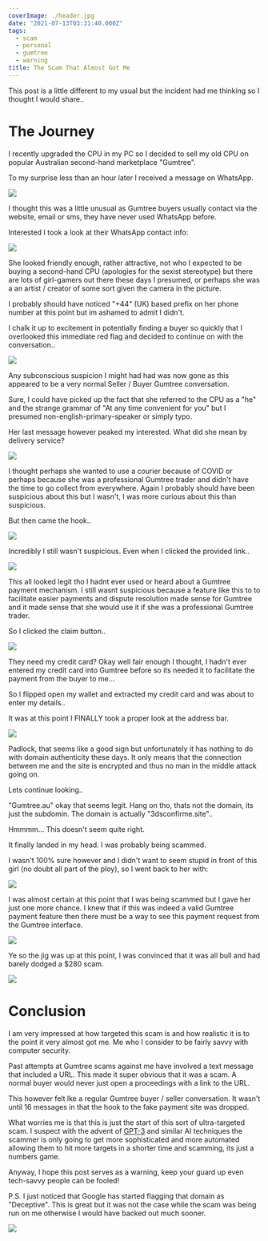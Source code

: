 ```yaml
---
coverImage: ./header.jpg
date: "2021-07-13T03:31:40.000Z"
tags:
  - scam
  - personal
  - gumtree
  - warning
title: The Scam That Almost Got Me
---
```


This post is a little different to my usual but the incident had me thinking so I thought I would share..

<!-- more -->

# The Journey

I recently upgraded the CPU in my PC so I decided to sell my old CPU on popular Australian second-hand marketplace "Gumtree".

To my surprise less than an hour later I received a message on WhatsApp.

[![](./intro.png)](./intro.png)

I thought this was a little unusual as Gumtree buyers usually contact via the website, email or sms, they have never used WhatsApp before.

Interested I took a look at their WhatsApp contact info:

[![](./contactinfo.png)](./contactinfo.png)

She looked friendly enough, rather attractive, not who I expected to be buying a second-hand CPU (apologies for the sexist stereotype) but there are lots of girl-gamers out there these days I presumed, or perhaps she was a an artist / creator of some sort given the camera in the picture.

I probably should have noticed "+44" (UK) based prefix on her phone number at this point but im ashamed to admit I didn't.

I chalk it up to excitement in potentially finding a buyer so quickly that I overlooked this immediate red flag and decided to continue on with the conversation..

[![](./part2.png)](./part2.png)

Any subconscious suspicion I might had had was now gone as this appeared to be a very normal Seller / Buyer Gumtree conversation.

Sure, I could have picked up the fact that she referred to the CPU as a "he" and the strange grammar of "At any time convenient for you" but I presumed non-english-primary-speaker or simply typo.

Her last message however peaked my interested. What did she mean by delivery service?

[![](./part3.png)](./part3.png)

I thought perhaps she wanted to use a courier because of COVID or perhaps because she was a professional Gumtree trader and didn't have the time to go collect from everywhere. Again I probably should have been suspicious about this but I wasn't, I was more curious about this than suspicious.

But then came the hook..

[![](./hook.png)](./hook.png)

Incredibly I still wasn't suspicious. Even when I clicked the provided link..

[![](./confirm1.png)](./confirm1.png)

This all looked legit tho I hadnt ever used or heard about a Gumtree payment mechanism. I still wasnt suspicious because a feature like this to to facilitate easier payments and dispute resolution made sense for Gumtree and it made sense that she would use it if she was a professional Gumtree trader.

So I clicked the claim button..

[![](./claim2.png)](./claim2.png)

They need my credit card? Okay well fair enough I thought, I hadn't ever entered my credit card into Gumtree before so its needed it to facilitate the payment from the buyer to me...

So I flipped open my wallet and extracted my credit card and was about to enter my details..

It was at this point I FINALLY took a proper look at the address bar.

[![](./urlbar.jpg)](./urlbar.jpg)

Padlock, that seems like a good sign but unfortunately it has nothing to do with domain authenticity these days. It only means that the connection between me and the site is encrypted and thus no man in the middle attack going on.

Lets continue looking..

"Gumtree.au" okay that seems legit. Hang on tho, thats not the domain, its just the subdomin. The domain is actually "3dsconfirme.site"..

Hmmmm... This doesn't seem quite right.

It finally landed in my head. I was probably being scammed.

I wasn't 100% sure however and I didn't want to seem stupid in front of this girl (no doubt all part of the ploy), so I went back to her with:

[![](./scammy1.png)](./scammy1.png)

I was almost certain at this point that I was being scammed but I gave her just one more chance. I knew that if this was indeed a valid Gumtree payment feature then there must be a way to see this payment request from the Gumtree interface.

[![](./scammy2.png)](./scammy2.png)

Ye so the jig was up at this point, I was convinced that it was all bull and had barely dodged a $280 scam.

[![](./block.png)](./block.png)

# Conclusion

I am very impressed at how targeted this scam is and how realistic it is to the point it very almost got me. Me who I consider to be fairly savvy with computer security.

Past attempts at Gumtree scams against me have involved a text message that included a URL. This made it super obvious that it was a scam. A normal buyer would never just open a proceedings with a link to the URL.

This however felt lke a regular Gumtree buyer / seller conversation. It wasn't until 16 messages in that the hook to the fake payment site was dropped.

What worries me is that this is just the start of this sort of ultra-targeted scam. I suspect with the advent of [GPT-3](https://en.wikipedia.org/wiki/GPT-3) and similar AI techniques the scammer is only going to get more sophisticated and more automated allowing them to hit more targets in a shorter time and scamming, its just a numbers game.

Anyway, I hope this post serves as a warning, keep your guard up even tech-savvy people can be fooled!

P.S. I just noticed that Google has started flagging that domain as "Deceptive". This is great but it was not the case while the scam was being run on me otherwise I would have backed out much sooner.

[![](./deceptive.png)](./deceptive.png)
